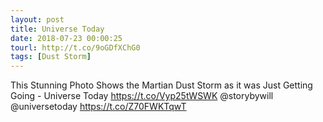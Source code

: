 ```yaml
---
layout: post
title: Universe Today
date: 2018-07-23 00:00:25
tourl: http://t.co/9oGDfXChG0
tags: [Dust Storm]
---
```

This Stunning Photo Shows the Martian Dust Storm as it was Just Getting Going - Universe Today https://t.co/Vyp25tWSWK @storybywill @universetoday https://t.co/Z70FWKTqwT
